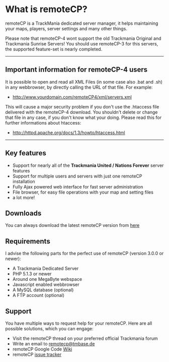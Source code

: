 # What is remoteCP? #

remoteCP is a TrackMania dedicated server manager, it helps maintaining your maps, players, server settings and many other things.

Please note that remoteCP-4 wont support the old Trackmania Original and Trackmania Sunrise Servers! You should use remoteCP-3 for this servers, the supported feature-set is nearly completed.


---

## **Important information for remoteCP-4 users** ##
It is possible to open and read all XML Files (in some case also .bat and .sh) in any webbrowser, by directly calling the URL of that file. For example:

  * http://www.yourdomain.com/remoteCP4/xml/servers.xml

This will cause a major security problem if you don't use the .htaccess file delivered with the remoteCP-4 download. You shouldn't delete or change that file in any case, if you don't know what your doing.
Please read this for further informations about htaccess:

  * http://httpd.apache.org/docs/1.3/howto/htaccess.html

---


## Key features ##

  * Support for nearly all of the **Trackmania United / Nations Forever** server features
  * Support for multiple users and servers with just one remoteCP installation
  * Fully Ajax powered web interface for fast server administration
  * File browser, for easy file operations with your map and setting files
  * a lot more!


## Downloads ##
You can always download the latest remoteCP version from [here](http://code.google.com/p/remotecp/downloads/list)

## Requirements ##
I advise the following parts for the perfect use of remoteCP (version 3.0.0 or newer):

  * A Trackmania Dedicated Server
  * PHP 5.1.3 or newer
  * Around one MegaByte webspace
  * Javascript enabled webbrowser
  * A MySQL database (optional)
  * A FTP account (optional)


## Support ##
You have multiple ways to request help for your remoteCP. Here are all possible solutions, which you can engage:

  * Visit the remoteCP thread on your preferred official Trackmania forum
  * Write an email to remotecp@tmbase.de
  * remoteCP Google Code [Wiki](http://code.google.com/p/remotecp/w/list)
  * remoteCP [issue tracker](http://code.google.com/p/remotecp/issues/list)